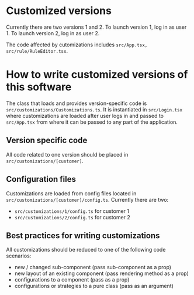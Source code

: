 # Customized versions
Currently there are two versions 1 and 2. To launch version 1, log in as user 1. To launch version 2, log in as user 2.

The code affected by cutomizations includes ```src/App.tsx, src/rule/RuleEditor.tsx```.


# How to write customized versions of this software
The class that loads and provides version-specific code is ```src/customizations/Customizations.ts```. It is instantiated in ```src/Login.tsx``` where customizations are loaded after user logs in and passed to ```src/App.tsx``` from where it can be passed to any part of the application.

## Version specific code
All code related to one version should be placed in ```src/customizations/[customer]```.

## Configuration files
Customizations are loaded from config files located in ```src/customizations/[customer]/config.ts```. Currently there are two:
- ```src/customizations/1/config.ts``` for customer 1
- ```src/customizations/2/config.ts``` for customer 2

## Best practices for writing customizations
All customizations should be reduced to one of the following code scenarios:
- new / changed sub-component (pass sub-component as a prop)
- new layout of an existing component (pass rendering method as a prop)
- configurations to a component (pass as a prop)
- configurations or strategies to a pure class (pass as an argument)
